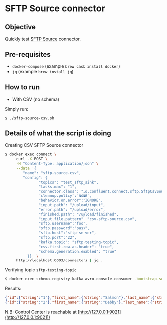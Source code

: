# SFTP Source connector

## Objective

Quickly test [SFTP Source](https://docs.confluent.io/current/connect/kafka-connect-sftp/source-connector/index.html#quick-start) connector.

## Pre-requisites

* `docker-compose` (example `brew cask install docker`)
* `jq` (example `brew install jq`)


## How to run

* With CSV (no schema)

Simply run:

```bash
$ ./sftp-source-csv.sh
```

## Details of what the script is doing

Creating CSV SFTP Source connector

```bash
$ docker exec connect \
     curl -X POST \
     -H "Content-Type: application/json" \
     --data '{
        "name": "sftp-source-csv",
        "config": {
               "topics": "test_sftp_sink",
               "tasks.max": "1",
               "connector.class": "io.confluent.connect.sftp.SftpCsvSourceConnector",
               "cleanup.policy":"NONE",
               "behavior.on.error":"IGNORE",
               "input.path": "/upload/input",
               "error.path": "/upload/error",
               "finished.path": "/upload/finished",
               "input.file.pattern": "csv-sftp-source.csv",
               "sftp.username":"foo",
               "sftp.password":"pass",
               "sftp.host":"sftp-server",
               "sftp.port":"22",
               "kafka.topic": "sftp-testing-topic",
               "csv.first.row.as.header": "true",
               "schema.generation.enabled": "true"
          }}' \
     http://localhost:8083/connectors | jq .
```

Verifying topic `sftp-testing-topic`

```bash
$ docker exec schema-registry kafka-avro-console-consumer -bootstrap-server broker:9092 --topic sftp-testing-topic --from-beginning --max-messages 2
```

Results:

```json
{"id":{"string":"1"},"first_name":{"string":"Salmon"},"last_name":{"string":"Baitman"},"email":{"string":"sbaitman0@feedburner.com"},"gender":{"string":"Male"},"ip_address":{"string":"120.181.75.98"},"last_login":{"string":"2015-03-01T06:01:15Z"},"account_balance":{"string":"17462.66"},"country":{"string":"IT"},"favorite_color":{"string":"#f09bc0"}}
{"id":{"string":"2"},"first_name":{"string":"Debby"},"last_name":{"string":"Brea"},"email":{"string":"dbrea1@icio.us"},"gender":{"string":"Female"},"ip_address":{"string":"153.239.187.49"},"last_login":{"string":"2018-10-21T12:27:12Z"},"account_balance":{"string":"14693.49"},"country":{"string":"CZ"},"favorite_color":{"string":"#73893a"}}
```

N.B: Control Center is reachable at [http://127.0.0.1:9021](http://127.0.0.1:9021])
